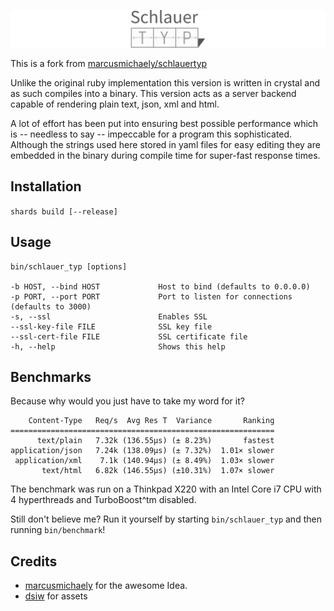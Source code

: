 ![logo](resources/logo.png)

This is a fork from [marcusmichaely/schlauertyp](https://github.com/marcusmichaely/schlauertyp)

Unlike the original ruby implementation this version is written in crystal and
as such compiles into a binary.  This version acts as a server backend capable
of rendering plain text, json, xml and html.

A lot of effort has been put into ensuring best possible performance which is
-- needless to say -- impeccable for a program this sophisticated.  Although
the strings used here stored in yaml files for easy editing they
are embedded in the binary during compile time for super-fast response times.

## Installation

`shards build [--release]`

## Usage

    bin/schlauer_typ [options]

    -b HOST, --bind HOST             Host to bind (defaults to 0.0.0.0)
    -p PORT, --port PORT             Port to listen for connections (defaults to 3000)
    -s, --ssl                        Enables SSL
    --ssl-key-file FILE              SSL key file
    --ssl-cert-file FILE             SSL certificate file
    -h, --help                       Shows this help

## Benchmarks

Because why would you just have to take my word for it?

        Content-Type   Req/s  Avg Res T  Variance       Ranking
    ===========================================================
          text/plain   7.32k (136.55µs) (± 8.23%)       fastest
    application/json   7.24k (138.09µs) (± 7.32%)  1.01× slower
     application/xml    7.1k (140.94µs) (± 8.49%)  1.03× slower
           text/html   6.82k (146.55µs) (±10.31%)  1.07× slower

The benchmark was run on a Thinkpad X220 with an Intel Core i7 CPU with 4
hyperthreads and TurboBoost^tm disabled.

Still don't believe me? Run it yourself by starting `bin/schlauer_typ` and
then running `bin/benchmark`!

## Credits

- [marcusmichaely](https://github.com/marcusmichaely) for the awesome Idea.
- [dsiw](https://github.com/dsiw) for assets
